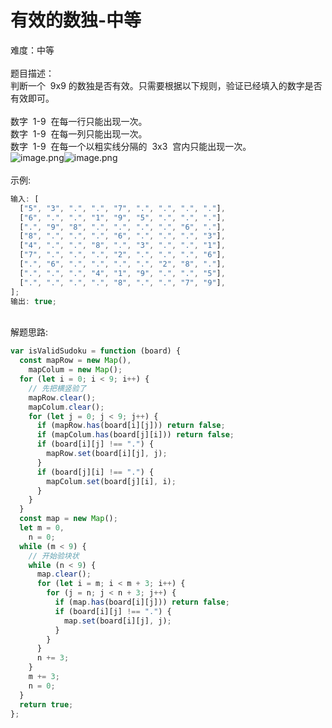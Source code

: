 # 有效的数独-中等

难度：中等<br />
<br />题目描述：<br />判断一个  9x9 的数独是否有效。只需要根据以下规则，验证已经填入的数字是否有效即可。<br />
<br />数字  1-9  在每一行只能出现一次。<br />数字  1-9  在每一列只能出现一次。<br />数字  1-9  在每一个以粗实线分隔的  3x3  宫内只能出现一次。<br />
![image.png](https://cdn.nlark.com/yuque/0/2020/png/218767/1591064283455-1a3f0c4e-9f60-4567-84ec-8861b9296b99.png#align=left&display=inline&height=125&margin=%5Bobject%20Object%5D&name=image.png&originHeight=250&originWidth=250&size=13819&status=done&style=none&width=125)![image.png](https://cdn.nlark.com/yuque/0/2020/png/218767/1591064286608-ae8a6525-2680-4cc7-acc7-2d7e6ed66ea0.png#align=left&display=inline&height=125&margin=%5Bobject%20Object%5D&name=image.png&originHeight=250&originWidth=250&size=13819&status=done&style=none&width=125)<br />
<br />示例:

```javascript
输入: [
  ["5", "3", ".", ".", "7", ".", ".", ".", "."],
  ["6", ".", ".", "1", "9", "5", ".", ".", "."],
  [".", "9", "8", ".", ".", ".", ".", "6", "."],
  ["8", ".", ".", ".", "6", ".", ".", ".", "3"],
  ["4", ".", ".", "8", ".", "3", ".", ".", "1"],
  ["7", ".", ".", ".", "2", ".", ".", ".", "6"],
  [".", "6", ".", ".", ".", ".", "2", "8", "."],
  [".", ".", ".", "4", "1", "9", ".", ".", "5"],
  [".", ".", ".", ".", "8", ".", ".", "7", "9"],
];
输出: true;
```

<br />解题思路:

```javascript
var isValidSudoku = function (board) {
  const mapRow = new Map(),
    mapColum = new Map();
  for (let i = 0; i < 9; i++) {
    // 先把横竖验了
    mapRow.clear();
    mapColum.clear();
    for (let j = 0; j < 9; j++) {
      if (mapRow.has(board[i][j])) return false;
      if (mapColum.has(board[j][i])) return false;
      if (board[i][j] !== ".") {
        mapRow.set(board[i][j], j);
      }
      if (board[j][i] !== ".") {
        mapColum.set(board[j][i], i);
      }
    }
  }
  const map = new Map();
  let m = 0,
    n = 0;
  while (m < 9) {
    // 开始验块状
    while (n < 9) {
      map.clear();
      for (let i = m; i < m + 3; i++) {
        for (j = n; j < n + 3; j++) {
          if (map.has(board[i][j])) return false;
          if (board[i][j] !== ".") {
            map.set(board[i][j], j);
          }
        }
      }
      n += 3;
    }
    m += 3;
    n = 0;
  }
  return true;
};
```
